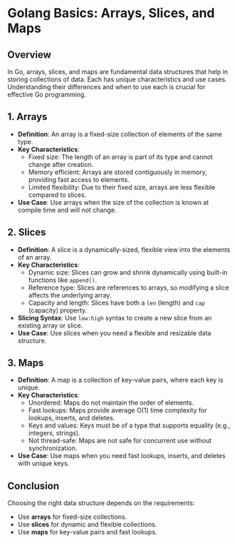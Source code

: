 # Golang Basics: Arrays, Slices, and Maps

## Overview

In Go, arrays, slices, and maps are fundamental data structures that help in storing collections of data. Each has unique characteristics and use cases. Understanding their differences and when to use each is crucial for effective Go programming.

## 1. Arrays

- **Definition**: An array is a fixed-size collection of elements of the same type.
- **Key Characteristics**:
    - Fixed size: The length of an array is part of its type and cannot change after creation.
    - Memory efficient: Arrays are stored contiguously in memory, providing fast access to elements.
    - Limited flexibility: Due to their fixed size, arrays are less flexible compared to slices.
- **Use Case**: Use arrays when the size of the collection is known at compile time and will not change.

## 2. Slices

- **Definition**: A slice is a dynamically-sized, flexible view into the elements of an array.
- **Key Characteristics**:
    - Dynamic size: Slices can grow and shrink dynamically using built-in functions like `append()`.
    - Reference type: Slices are references to arrays, so modifying a slice affects the underlying array.
    - Capacity and length: Slices have both a `len` (length) and `cap` (capacity) property.
- **Slicing Syntax**: Use `low:high` syntax to create a new slice from an existing array or slice.
- **Use Case**: Use slices when you need a flexible and resizable data structure.

## 3. Maps

- **Definition**: A map is a collection of key-value pairs, where each key is unique.
- **Key Characteristics**:
    - Unordered: Maps do not maintain the order of elements.
    - Fast lookups: Maps provide average O(1) time complexity for lookups, inserts, and deletes.
    - Keys and values: Keys must be of a type that supports equality (e.g., integers, strings).
    - Not thread-safe: Maps are not safe for concurrent use without synchronization.
- **Use Case**: Use maps when you need fast lookups, inserts, and deletes with unique keys.

## Conclusion

Choosing the right data structure depends on the requirements:
- Use **arrays** for fixed-size collections.
- Use **slices** for dynamic and flexible collections.
- Use **maps** for key-value pairs and fast lookups.
